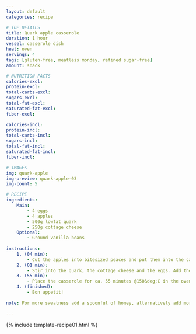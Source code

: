 ```yaml
---
layout: default
categories: recipe

# TOP DETAILS
title: Quark apple casserole
duration: 1 hour
vessel: casserole dish
heat: oven
servings: 4
tags: [gluten-free, meatless monday, refined sugar-free]
amount: snack

# NUTRITION FACTS
calories-excl: 
protein-excl: 
total-carbs-excl: 
sugars-excl: 
total-fat-excl:
saturated-fat-excl: 
fiber-excl: 

calories-incl: 
protein-incl: 
total-carbs-incl: 
sugars-incl: 
total-fat-incl:
saturated-fat-incl: 
fiber-incl: 

# IMAGES
img: quark-apple
img-preview: quark-apple-03
img-count: 5

# RECIPE
ingredients:
    Main:
        - 4 eggs
        - 4 apples
        - 500g lowfat quark
        - 250g cottage cheese
    Optional:
        - Ground vanilla beans
        
instructions:
    1. (04 min): 
        - Cut the apples into bitesized peaces and put them into the casserole dish.
    2. (01 min): 
        - Stir into the quark, the cottage cheese and the eggs. Add the optional ground Vanilla beans.
    3. (55 min):
        - Place the casserole for ca. 55 minutes @150&deg;C in the oven.
    4. (finished): 
        - Bon appetit!
  
note: For more sweatness add a spoonful of honey, alternatively add more apples or a banana.

---
```

<!--more-->

{% include template-recipe01.html %}

